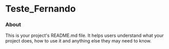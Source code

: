 Teste_Fernando
==============

### About

This is your project's README.md file. It helps users understand what your
project does, how to use it and anything else they may need to know.